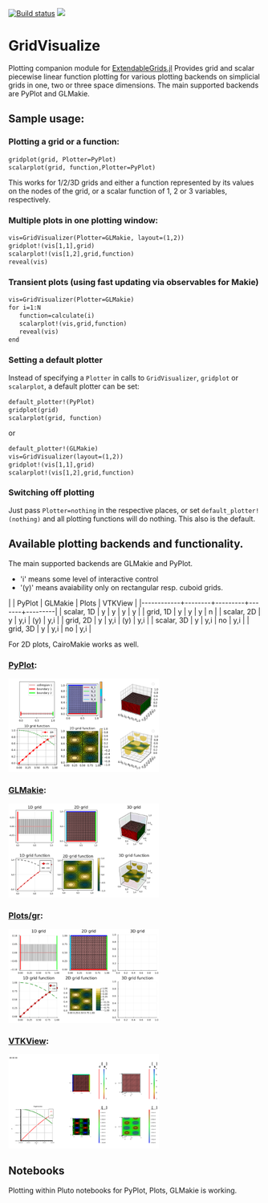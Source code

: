 [![Build status](https://github.com/j-fu/GridVisualize.jl/workflows/linux-macos-windows/badge.svg)](https://github.com/j-fu/GridVisualize.jl/actions)
[![](https://img.shields.io/badge/docs-stable-blue.svg)](https://j-fu.github.io/GridVisualize.jl/stable)

GridVisualize
=============

Plotting companion module for [ExtendableGrids.jl](https://github.com/j-fu/ExtendableGrids.jl)
Provides grid and scalar piecewise linear function plotting for various plotting backends
on simplicial grids in one, two or three space dimensions. The main supported backends
are PyPlot and GLMakie.

## Sample usage:

### Plotting a grid or a function:
````
gridplot(grid, Plotter=PyPlot)
scalarplot(grid, function,Plotter=PyPlot)
````

This works for  1/2/3D grids and either a function  represented by its
values on  the nodes of the  grid, or a scalar  function of 1, 2  or 3
variables, respectively.

### Multiple plots in one plotting window:
````
vis=GridVisualizer(Plotter=GLMakie, layout=(1,2))
gridplot!(vis[1,1],grid)
scalarplot!(vis[1,2],grid,function)
reveal(vis)
````

### Transient plots (using fast updating via observables for Makie)
````
vis=GridVisualizer(Plotter=GLMakie)
for i=1:N
   function=calculate(i)
   scalarplot!(vis,grid,function)
   reveal(vis)
end
````

### Setting a default plotter

Instead  of  specifying  a  `Plotter` in  calls  to  `GridVisualizer`,
`gridplot` or `scalarplot`, a default plotter can be set:

```
default_plotter!(PyPlot)
gridplot(grid)
scalarplot(grid, function)
```

or 
```
default_plotter!(GLMakie)
vis=GridVisualizer(layout=(1,2))
gridplot!(vis[1,1],grid)
scalarplot!(vis[1,2],grid,function)
```

### Switching off plotting
Just pass `Plotter=nothing`  in the respective places, or set `default_plotter!(nothing)`
and all plotting functions will do nothing. This also is the default.

## Available plotting backends and functionality.

The main supported backends are GLMakie and PyPlot.

- 'i' means some level of interactive control
- '(y)' means avaiability only on rectangular resp. cuboid grids.

|            | PyPlot | GLMakie | Plots | VTKView |
|------------+--------+---------+-------+---------|
| scalar, 1D | y      | y       | y     | y       |
| grid, 1D   | y      | y       | y     | n       |
| scalar, 2D | y      | y,i     | (y)   | y,i     |
| grid, 2D   | y      | y,i     | (y)   | y,i     |
| scalar, 3D | y      | y,i     | no    | y,i     |
| grid, 3D   | y      | y,i     | no    | y,i     |


For 2D plots, CairoMakie works as well.

### [PyPlot](https://github.com/JuliaPy/PyPlot.jl):
<img src="docs/src/assets/multiscene_pyplot.png?raw=true" width=300/> 


### [GLMakie](https://github.com/JuliaPlots/GLMakie.jl):

<img src="docs/src/assets/multiscene_glmakie.png?raw=true" width=300/> 


### [Plots/gr](https://github.com/JuliaPlots/Plots.jl):
<img src="docs/src/assets/multiscene_plots.png?raw=true" width=300/> 


### [VTKView](https://github.com/j-fu/VTKView.jl):
<img src="docs/src/assets/multiscene_vtkview.png?raw=true" width=300/> 


## Notebooks
Plotting within Pluto notebooks for PyPlot, Plots, GLMakie is working.

